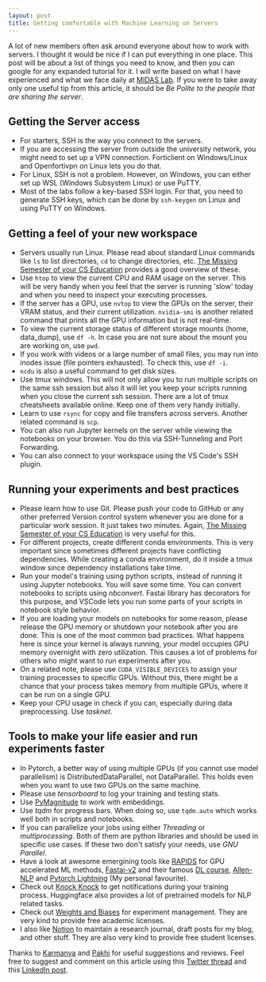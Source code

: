 ```yaml
---
layout: post
title: Getting comfortable with Machine Learning on Servers
---
```


A lot of new members often ask around everyone about how to work with servers. I thought it would be nice if I can put everything in one place. This post will be about a list of things you need to know, and then you can google for any expanded tutorial for it. I will write based on what I have experienced and what we face daily at [MIDAS Lab](http://midas.iiitd.edu.in/). If you were to take away only one useful tip from this article, it should be *Be Polite to the people that are sharing the server*. 

## Getting the Server access

- For starters, SSH is the way you connect to the servers.
- If you are accessing the server from outside the university network, you might need to set up a VPN connection. Forticlient on Windows/Linux and Openfortivpn on Linux lets you do that.
- For Linux, SSH is not a problem. However, on Windows, you can either set up WSL (Windows Subsystem Linux) or use PuTTY.
- Most of the labs follow a key-based SSH login. For that, you need to generate SSH keys, which can be done by `ssh-keygen` on Linux and using PuTTY on Windows.


## Getting a feel of your new workspace

- Servers usually run Linux. Please read about standard Linux commands like `ls` to list directories, `cd` to change directories, etc. [The Missing Semester of your CS Education](https://missing.csail.mit.edu/) provides a good overview of these.
- Use `htop` to view the current CPU and RAM usage on the server. This will be very handy when you feel that the server is running 'slow' today and when you need to inspect your executing processes.
- If the server has a GPU, use `nvtop` to view the GPUs on the server, their VRAM status, and their current utilization. `nvidia-smi` is another related command that prints all the GPU information but is not real-time.
- To view the current storage status of different storage mounts (home, data_dump), use `df -h`. In case you are not sure about the mount you are working on, use `pwd`.
- If you work with videos or a large number of small files, you may run into inodes issue (file pointers exhausted). To check this, use `df -i`.
- `ncdu` is also a useful command to get disk sizes.
- Use *tmux* windows. This will not only allow you to run multiple scripts on the same ssh session but also it will let you keep your scripts running when you close the current ssh session. There are a lot of tmux cheatsheets available online. Keep one of them very handy initially.
- Learn to use `rsync` for copy and file transfers across servers. Another related command is `scp`.
- You can also run Jupyter kernels on the server while viewing the notebooks on your browser. You do this via SSH-Tunneling and Port Forwarding.
- You can also connect to your workspace using the VS Code's SSH plugin.


## Running your experiments and best practices

- Please learn how to use Git. Please push your code to GitHub or any other preferred Version control system whenever you are done for a particular work session. It just takes two minutes. Again, [The Missing Semester of your CS Education](https://missing.csail.mit.edu/) is very useful for this. 
- For different projects, create different conda environments. This is very important since sometimes different projects have conflicting dependencies. While creating a conda environment, do it inside a tmux window since dependency installations take time.
- Run your model's training using python scripts, instead of running it using Jupyter notebooks. You will save some time. You can convert notebooks to scripts using *nbconvert*. Fastai library has decorators for this purpose, and VSCode lets you run some parts of your scripts in notebook style behavior.
- If you are loading your models on notebooks for some reason, please release the GPU memory or shutdown your notebook after you are done. This is one of the most common bad practices. What happens here is since your kernel is always running, your model occupies GPU memory overnight with zero utilization. This causes a lot of problems for others who might want to run experiments after you.
- On a related note, please use `CUDA_VISIBLE_DEVICES` to assign your training processes to specific GPUs. Without this, there might be a chance that your process takes memory from multiple GPUs, where it can be run on a single GPU.
- Keep your CPU usage in check if you can, especially during data preprocessing. Use *tasknet*.

## Tools to make your life easier and run experiments faster

- In Pytorch, a better way of using multiple GPUs (if you cannot use model parallelism) is DistributedDataParallel, not DataParallel. This holds even when you want to use two GPUs on the same machine.
- Please use *tensorboard* to log your training and testing stats. 
- Use [PyMagnitude](https://github.com/plasticityai/magnitude) to work with embeddings.
- Use *tqdm* for progress bars. When doing so, use `tqdm.auto` which works well both in scripts and notebooks.
- If you can parallelize your jobs using either *Threading* or *multiprocessing*. Both of them are python libraries and should be used in specific use cases. If these two don't satisfy your needs, use *GNU Parallel*.
- Have a look at awesome emergining tools like [RAPIDS](https://rapids.ai/) for GPU accelerated ML methods, [Fastai-v2](https://docs.fast.ai/) and their famous [DL course](https://course.fast.ai/), [Allen-NLP](https://github.com/allenai/allennlp) and [Pytorch Lightning](https://github.com/PyTorchLightning/pytorch-lightning) (My personal favourite).
- Check out [Knock Knock](https://github.com/huggingface/knockknock) to get notifications during your training process. Huggingface also provides a lot of pretrained models for NLP related tasks.
- Check out [Weights and Biases](https://www.wandb.com/) for experiment management. They are very kind to provide free academic licenses.
- I also like [Notion](https://www.notion.so/) to maintain a research journal, draft posts for my blog, and other stuff. They are also very kind to provide free student licenses.

Thanks to [Karmanya](https://twitter.com/karmanya) and [Pakhi](https://www.linkedin.com/in/pakhi-bamdev/) for useful suggestions and reviews.
Feel free to suggest and comment on this article using this [Twitter thread](https://twitter.com/mohitsharmaj29/status/1304737056787181568?s=20) and this [LinkedIn post](https://www.linkedin.com/posts/mohitsh29_getting-comfortable-with-machine-learning-activity-6710502787530194944-9Vt5).